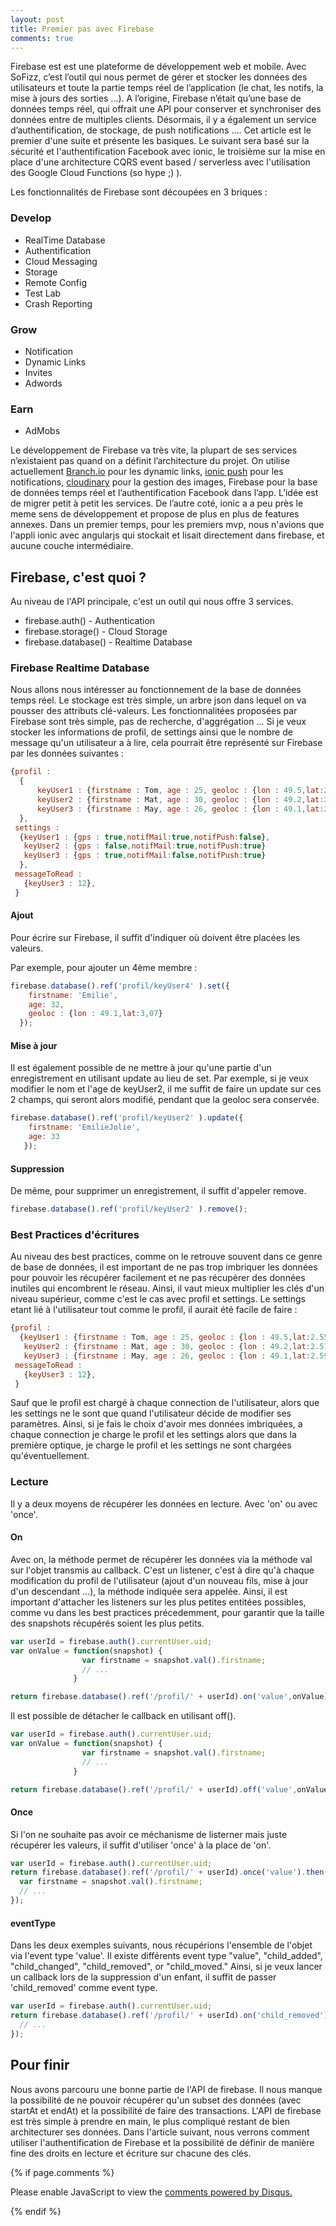 ```yaml
---
layout: post
title: Premier pas avec Firebase
comments: true
---
```


Firebase est est une plateforme de développement web et mobile. Avec SoFizz, c’est l’outil qui nous permet de gérer et stocker les données des utilisateurs et toute la partie temps réel de l’application (le chat, les notifs, la mise à jours des sorties ...). A l’origine, Firebase n’était qu’une base de données temps réel, qui offrait une API pour conserver et synchroniser des données entre de multiples clients. Désormais, il y a également un service d’authentification, de stockage, de push notifications ….
Cet article est le premier d'une suite et présente les basiques. Le suivant sera basé sur la sécurité et l'authentification Facebook avec ionic, le troisième sur la mise en place d'une architecture CQRS event based / serverless avec l'utilisation des Google Cloud Functions (so hype ;) ).

Les fonctionnalités de Firebase sont découpées en 3 briques : 
### Develop
* RealTime Database
* Authentification
* Cloud Messaging
* Storage 
* Remote Config
* Test Lab 
* Crash Reporting

### Grow
* Notification
* Dynamic Links
* Invites
* Adwords

### Earn
* AdMobs

Le développement de Firebase va très vite, la plupart de ses services n’existaient pas quand on a définit l’architecture du projet. On utilise actuellement  [Branch.io](http://branch.io) pour les dynamic links, [ionic push](https://docs.ionic.io/services/push/) pour les notifications, [cloudinary](http://www.cloudinary.com) pour la gestion des images, Firebase pour la base de données temps réel et l’authentification Facebook dans l’app. L’idée est de migrer petit à petit les services. De l’autre coté, ionic a a peu près le meme sens de développement et propose de plus en plus de features annexes.
Dans un premier temps, pour les premiers mvp, nous n'avions que l'appli ionic avec angularjs qui stockait et lisait directement dans firebase, et aucune couche intermédiaire.
## Firebase, c'est quoi ?

Au niveau de l'API principale, c'est un outil qui nous offre 3 services.
* firebase.auth() - Authentication
* firebase.storage() - Cloud Storage
* firebase.database() - Realtime Database

### Firebase Realtime Database
Nous allons nous intéresser au fonctionnement de la base de données temps réel. Le stockage est très simple, un arbre json dans lequel on va pousser des attributs clé-valeurs. Les fonctionnalitées proposées par Firebase sont très simple, pas de recherche, d'aggrégation ...
Si je veux stocker les informations de profil, de settings ainsi que le nombre de message qu'un utilisateur a à lire, cela pourrait être représenté sur Firebase par les données suivantes :

```javascript
{profil :
  {
      keyUser1 : {firstname : Tom, age : 25, geoloc : {lon : 49.5,lat:2.55}},
      keyUser2 : {firstname : Mat, age : 30, geoloc : {lon : 49.2,lat:2.57}},
      keyUser3 : {firstname : May, age : 26, geoloc : {lon : 49.1,lat:2.59}}
  },
 settings :
  {keyUser1 : {gps : true,notifMail:true,notifPush:false},
   keyUser2 : {gps : false,notifMail:true,notifPush:true}
   keyUser3 : {gps : true,notifMail:false,notifPush:true}
  },
 messageToRead :
   {keyUser3 : 12},
 }
 ```

#### Ajout

Pour écrire sur Firebase, il suffit d'indiquer où doivent être placées les valeurs.

Par exemple, pour ajouter un 4ème membre :
```javascript
firebase.database().ref('profil/keyUser4' ).set({
    firstname: 'Emilie',
    age: 32,
    geoloc : {lon : 49.1,lat:3,07}
  });
```

#### Mise à jour
Il est également possible de ne mettre à jour qu'une partie d'un enregistrement en utilisant update au lieu de set.
Par exemple, si je veux modifier le nom et l'age de keyUser2, il me suffit de faire un update sur ces 2 champs, qui seront alors modifié, pendant que la geoloc sera conservée.
```javascript
firebase.database().ref('profil/keyUser2' ).update({
    firstname: 'EmilieJolie',
    age: 33
   });
```

#### Suppression

De même, pour supprimer un enregistrement, il suffit d'appeler remove.
```javascript
firebase.database().ref('profil/keyUser2' ).remove();
```

### Best Practices d'écritures

Au niveau des best practices, comme on le retrouve souvent dans ce genre de base de données, il est important de ne pas trop imbriquer les données pour pouvoir les récupérer facilement et ne pas récupérer des données inutiles qui encombrent le réseau.
Ainsi, il vaut mieux multiplier les clés d'un niveau supérieur, comme c'est le cas avec profil et settings. Le settings etant lié à l'utilisateur tout comme le profil, il aurait été facile de faire :
```javascript
{profil :
  {keyUser1 : {firstname : Tom, age : 25, geoloc : {lon : 49.5,lat:2.55},settings : {gps : true,notifMail:true,notifPush:false}},
   keyUser2 : {firstname : Mat, age : 30, geoloc : {lon : 49.2,lat:2.57},settings : {gps : true,notifMail:true,notifPush:true}},
   keyUser3 : {firstname : May, age : 26, geoloc : {lon : 49.1,lat:2.59},settings : {gps : true,notifMail:false,notifPush:true}}},
 messageToRead :
   {keyUser3 : 12},
 }
 ```

Sauf que le profil est chargé à chaque connection de l'utilisateur, alors que les settings ne le sont que quand l'utilisateur décide de modifier ses paramètres.
Ainsi, si je fais le choix d'avoir mes données imbriquées, a chaque connection je charge le profil et les settings alors que dans la première optique, je charge le profil et les settings ne sont chargées qu'éventuellement.

### Lecture

Il y a deux moyens de récupérer les données en lecture. Avec 'on' ou avec 'once'.

#### On
Avec on, la méthode permet de récupérer les données
via la méthode val sur l'objet transmis au callback. C'est un listener, c'est à dire qu'à chaque modification du profil de l'utilisateur (ajout d'un nouveau fils, mise à jour d'un descendant ...), la méthode indiquée sera appelée.
Ainsi, il est important d'attacher les listeners sur les plus petites entitées possibles, comme vu dans les best practices précedemment, pour garantir que la taille des snapshots récupérés soient les plus petits.

```javascript
var userId = firebase.auth().currentUser.uid;
var onValue = function(snapshot) {
                var firstname = snapshot.val().firstname;
                // ...
              }

return firebase.database().ref('/profil/' + userId).on('value',onValue);
```

Il est possible de détacher le callback en utilisant off().
```javascript
var userId = firebase.auth().currentUser.uid;
var onValue = function(snapshot) {
                var firstname = snapshot.val().firstname;
                // ...
              }

return firebase.database().ref('/profil/' + userId).off('value',onValue);
```

#### Once
Si l'on ne souhaite pas avoir ce méchanisme de listerner mais juste récupérer les valeurs, il suffit d'utiliser 'once' à la place de 'on'.

```javascript
var userId = firebase.auth().currentUser.uid;
return firebase.database().ref('/profil/' + userId).once('value').then(function(snapshot) {
  var firstname = snapshot.val().firstname;
  // ...
});
```

#### eventType

Dans les deux exemples suivants, nous récupérions l'ensemble de l'objet via l'event type 'value'. Il existe différents event type
 "value", "child_added", "child_changed", "child_removed", or "child_moved." Ainsi, si je veux lancer un callback lors de la suppression d'un enfant, il suffit de passer 'child_removed' comme event type.

  ```javascript
  var userId = firebase.auth().currentUser.uid;
  return firebase.database().ref('/profil/' + userId).on('child_removed').then(function(snapshot) {
    // ...
  });
  ```




## Pour finir

Nous avons parcouru une bonne partie de l'API de firebase. Il nous manque la possibilité de ne pouvoir récupérer qu'un subset des données (avec startAt et endAt) et la possibilité de faire des transactions. L'API de firebase est très simple à prendre en main, le plus compliqué restant de bien architecturer ses données.
Dans l'article suivant, nous verrons comment utiliser l'authentification de Firebase et la possibilité de définir de manière fine des droits en lecture et écriture sur chacune des clés.

{% if page.comments %}
<div id="disqus_thread"></div>
<script>

/**
*  RECOMMENDED CONFIGURATION VARIABLES: EDIT AND UNCOMMENT THE SECTION BELOW TO INSERT DYNAMIC VALUES FROM YOUR PLATFORM OR CMS.
*  LEARN WHY DEFINING THESE VARIABLES IS IMPORTANT: https://disqus.com/admin/universalcode/#configuration-variables*/
/*
var disqus_config = function () {
this.page.url = PAGE_URL;  // Replace PAGE_URL with your page's canonical URL variable
this.page.identifier = PAGE_IDENTIFIER; // Replace PAGE_IDENTIFIER with your page's unique identifier variable
};
*/
(function() { // DON'T EDIT BELOW THIS LINE
var d = document, s = d.createElement('script');
s.src = 'https://EXAMPLE.disqus.com/embed.js';
s.setAttribute('data-timestamp', +new Date());
(d.head || d.body).appendChild(s);
})();
</script>
<noscript>Please enable JavaScript to view the <a href="https://disqus.com/?ref_noscript">comments powered by Disqus.</a></noscript>

{% endif %}
